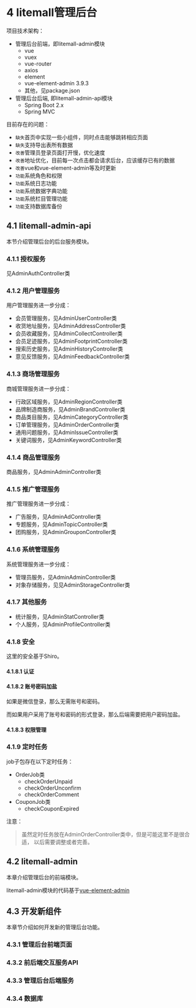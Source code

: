 # 4 litemall管理后台

项目技术架构：

* 管理后台前端，即litemall-admin模块
  * vue
  * vuex
  * vue-router
  * axios
  * element
  * vue-element-admin 3.9.3
  * 其他，见package.json
* 管理后台后端, 即litemall-admin-api模块
  * Spring Boot 2.x
  * Spring MVC

目前存在的问题：

* `缺失`首页中实现一些小组件，同时点击能够跳转相应页面
* `缺失`支持导出表所有数据
* `改善`管理员登录页面打开慢，优化速度
* `改善`地址优化，目前每一次点击都会请求后台，应该缓存已有的数据
* `改善`vue和vue-element-admin等及时更新
* `功能`系统角色和权限
* `功能`系统日志功能
* `功能`系统数据字典功能
* `功能`系统栏目管理功能
* `功能`支持数据库备份

## 4.1 litemall-admin-api

本节介绍管理后台的后台服务模块。

### 4.1.1 授权服务

见AdminAuthController类

### 4.1.2 用户管理服务

用户管理服务进一步分成：
* 会员管理服务，见AdminUserController类
* 收货地址服务，见AdminAddressController类
* 会员收藏服务，见AdminCollectController类
* 会员足迹服务，见AdminFootprintController类
* 搜索历史服务，见AdminHistoryController类
* 意见反馈服务，见AdminFeedbackController类

### 4.1.3 商场管理服务

商城管理服务进一步分成：
* 行政区域服务，见AdminRegionController类
* 品牌制造商服务，见AdminBrandController类
* 商品类目服务，见AdminCategoryController类
* 订单管理服务，见AdminOrderController类
* 通用问题服务，见AdminIssueController类
* 关键词服务，见AdminKeywordController类

### 4.1.4 商品管理服务

商品服务，见AdminAdminController类

### 4.1.5 推广管理服务

推广管理服务进一步分成：

* 广告服务，见AdminAdController类
* 专题服务，见AdminTopicController类
* 团购服务，见AdminGrouponController类

### 4.1.6 系统管理服务

系统管理服务进一步分成：
* 管理员服务，见AdminAdminController类
* 对象存储服务，见见AdminStorageController类

### 4.1.7 其他服务

* 统计服务，见AdminStatController类
* 个人服务，见AdminProfileController类

### 4.1.8 安全

这里的安全基于Shiro。

#### 4.1.8.1 认证

#### 4.1.8.2 账号密码加盐

如果是微信登录，那么无需账号和密码。

而如果用户采用了账号和密码的形式登录，那么后端需要把用户密码加盐。

#### 4.1.8.3 权限管理

### 4.1.9 定时任务

job子包存在以下定时任务：
* OrderJob类
  * checkOrderUnpaid
  * checkOrderUnconfirm
  * checkOrderComment
* CouponJob类
  * checkCouponExpired

注意：
> 虽然定时任务放在AdminOrderController类中，但是可能这里不是很合适，
> 以后需要调整或者完善。

## 4.2 litemall-admin

本章介绍管理后台的前端模块。

litemall-admin模块的代码基于[vue-element-admin](https://github.com/PanJiaChen/vue-element-admin)

## 4.3 开发新组件

本章节介绍如何开发新的管理后台功能。

### 4.3.1 管理后台前端页面

### 4.3.2 前后端交互服务API

### 4.3.3 管理后台后端服务

### 4.3.4 数据库